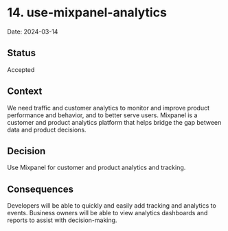 # 14. use-mixpanel-analytics

Date: 2024-03-14

## Status

Accepted

## Context

We need traffic and customer analytics to monitor and improve product performance and behavior, and to better serve users. Mixpanel is a customer and product analytics platform that helps bridge the gap between data and product decisions.

## Decision

Use Mixpanel for customer and product analytics and tracking.

## Consequences

Developers will be able to quickly and easily add tracking and analytics to events. Business owners will be able to view analytics dashboards and reports to assist with decision-making.
